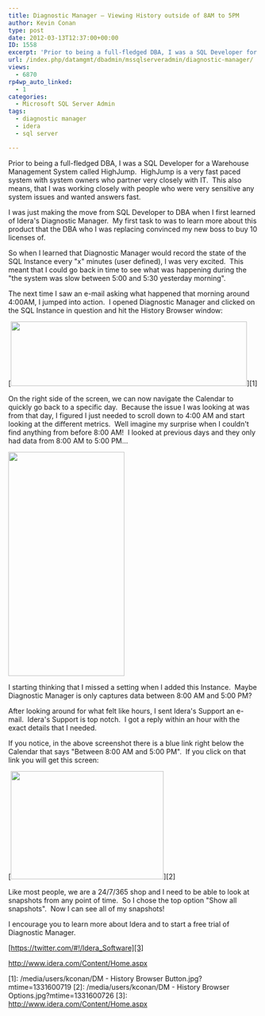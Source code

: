 ```yaml
---
title: Diagnostic Manager – Viewing History outside of 8AM to 5PM
author: Kevin Conan
type: post
date: 2012-03-13T12:37:00+00:00
ID: 1558
excerpt: 'Prior to being a full-fledged DBA, I was a SQL Developer for a Warehouse Management System called HighJump.  HighJump is a very fast paced system with system owners who partner very closely with IT.  This also means, that I was working closely with peop&hellip;'
url: /index.php/datamgmt/dbadmin/mssqlserveradmin/diagnostic-manager/
views:
  - 6870
rp4wp_auto_linked:
  - 1
categories:
  - Microsoft SQL Server Admin
tags:
  - diagnostic manager
  - idera
  - sql server

---
```

Prior to being a full-fledged DBA, I was a SQL Developer for a Warehouse Management System called HighJump.  HighJump is a very fast paced system with system owners who partner very closely with IT.  This also means, that I was working closely with people who were very sensitive any system issues and wanted answers fast.

I was just making the move from SQL Developer to DBA when I first learned of Idera's Diagnostic Manager.  My first task to was to learn more about this product that the DBA who I was replacing convinced my new boss to buy 10 licenses of.

So when I learned that Diagnostic Manager would record the state of the SQL Instance every "x" minutes (user defined), I was very excited.  This meant that I could go back in time to see what was happening during the "the system was slow between 5:00 and 5:30 yesterday morning".

The next time I saw an e-mail asking what happened that morning around 4:00AM, I jumped into action.  I opened Diagnostic Manager and clicked on the SQL Instance in question and hit the History Browser window:

[<img style="border-style: initial; border-color: initial;" src="https://lessthandot.z19.web.core.windows.net/wp-content/uploads/users/kconan/DM - History Browser Button.jpg?mtime=1331600719" alt="" width="476" height="130" />][1]

<p style="text-align: left;">
  On the right side of the screen, we can now navigate the Calendar to quickly go back to a specific day.  Because the issue I was looking at was from that day, I figured I just needed to scroll down to 4:00 AM and start looking at the different metrics.  Well imagine my surprise when I couldn't find anything from before 8:00 AM!  I looked at previous days and they only had data from 8:00 AM to 5:00 PM...
</p>

<div class="image_block" style="text-align: left;">
  <p>
    <a href="/media/users/kconan/DM - History Browser.jpg?mtime=1331600733"><img src="https://lessthandot.z19.web.core.windows.net/wp-content/uploads/users/kconan/DM - History Browser.jpg?mtime=1331600733" alt="" width="234" height="452" /></a>
  </p>
</div>

<p style="text-align: left;">
  I starting thinking that I missed a setting when I added this Instance.  Maybe Diagnostic Manager is only captures data between 8:00 AM and 5:00 PM?
</p>

After looking around for what felt like hours, I sent Idera's Support an e-mail.  Idera's Support is top notch.  I got a reply within an hour with the exact details that I needed.

If you notice, in the above screenshot there is a blue link right below the Calendar that says "Between 8:00 AM and 5:00 PM".  If you click on that link you will get this screen:

[<img src="https://lessthandot.z19.web.core.windows.net/wp-content/uploads/users/kconan/DM - History Browser Options.jpg?mtime=1331600726" alt="" width="308" height="218" />][2]

Like most people, we are a 24/7/365 shop and I need to be able to look at snapshots from any point of time.  So I chose the top option "Show all snapshots".  Now I can see all of my snapshots!

I encourage you to learn more about Idera and to start a free trial of Diagnostic Manager.

[https://twitter.com/#!/Idera_Software][3]

<http://www.idera.com/Content/Home.aspx>

 [1]: /media/users/kconan/DM - History Browser Button.jpg?mtime=1331600719
 [2]: /media/users/kconan/DM - History Browser Options.jpg?mtime=1331600726
 [3]: http://www.idera.com/Content/Home.aspx
